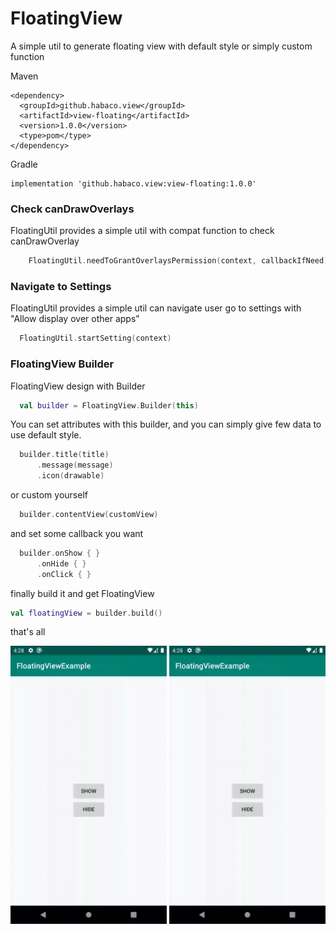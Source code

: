 # FloatingView
 A simple util to generate floating view with default style or simply custom function

Maven

    <dependency>
      <groupId>github.habaco.view</groupId>
      <artifactId>view-floating</artifactId>
      <version>1.0.0</version>
      <type>pom</type>
    </dependency>


Gradle

    implementation 'github.habaco.view:view-floating:1.0.0'

### Check canDrawOverlays
 FloatingUtil provides a simple util with compat function to check canDrawOverlay
 ```kotlin
     FloatingUtil.needToGrantOverlaysPermission(context, callbackIfNeed)
 ```
 
### Navigate to Settings
FloatingUtil provides a simple util can navigate user go to settings with "Allow display over other apps"
```kotlin
  FloatingUtil.startSetting(context)
```
 
### FloatingView Builder
FloatingView design with Builder
```kotlin
  val builder = FloatingView.Builder(this)  
```
 
You can set attributes with this builder, and you can simply give few data to use default style.
```kotlin
  builder.title(title)
      .message(message)
      .icon(drawable)
```
 
or custom yourself
```kotlin
  builder.contentView(customView)
```

and set some callback you want
```kotlin
  builder.onShow { }
      .onHide { }
      .onClick { }
```

finally build it and get FloatingView
```kotlin
val floatingView = builder.build()
```

that's all

<img src="preview/preview1.gif" title="with click on view" alt="drawing" width="250"/> <img src="preview/preview2.gif" title="without click on view" alt="drawing" width="250"/>
